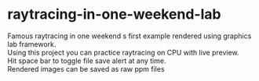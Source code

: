# raytracing-in-one-weekend-lab
Famous raytracing in one weekend s first example rendered using graphics lab framework.  
Using this project you can practice raytracing on CPU with live preview.  
Hit space bar to toggle file save alert at any time.  
Rendered images can be saved as raw ppm files
